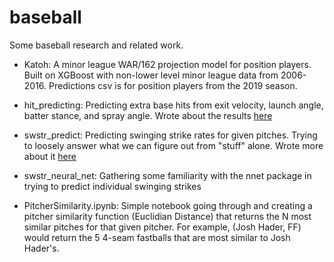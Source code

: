 # baseball

Some baseball research and related work.


- Katoh:  A minor league WAR/162 projection model for position players.  Built on XGBoost with non-lower level minor league data from 2006-2016.  Predictions csv is for position players from the 2019 season.  

- hit_predicting: Predicting extra base hits from exit velocity, launch angle, batter stance, and spray angle.  Wrote about the results [here](https://medium.com/@owenmcgrattan/an-attempt-at-understanding-pitcher-ability-in-limiting-extra-base-hits-a1b79c94b9ed)

- swstr_predict: Predicting swinging strike rates for given pitches. Trying to loosely answer what we can figure out from "stuff" alone.  Wrote more about it [here](https://medium.com/@owenmcgrattan/predicting-offspeed-swstr-off-stuff-alone-7f4c597968be)

- swstr_neural_net:  Gathering some familiarity with the nnet package in trying to predict individual swinging strikes

- PitcherSimilarity.ipynb:  Simple notebook going through and creating a pitcher similarity function (Euclidian Distance) that returns the N most similar pitches for that given pitcher.  For example, (Josh Hader, FF) would return the 5 4-seam fastballs that are most similar to Josh Hader's.